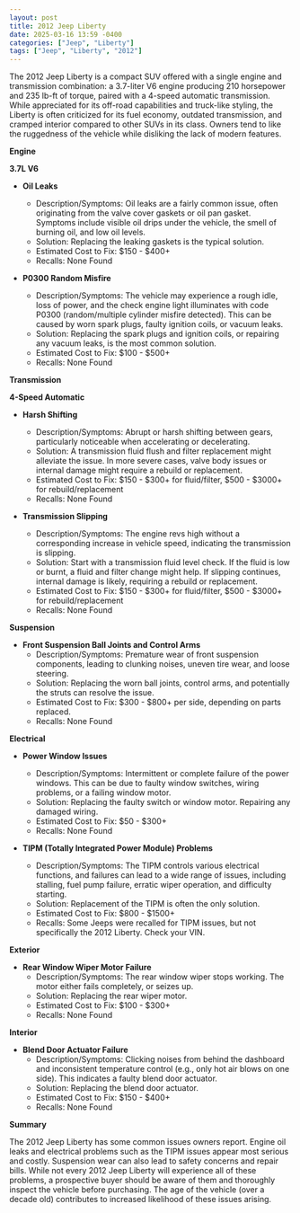 ```yaml
---
layout: post
title: 2012 Jeep Liberty
date: 2025-03-16 13:59 -0400
categories: ["Jeep", "Liberty"]
tags: ["Jeep", "Liberty", "2012"]
---
```

The 2012 Jeep Liberty is a compact SUV offered with a single engine and transmission combination: a 3.7-liter V6 engine producing 210 horsepower and 235 lb-ft of torque, paired with a 4-speed automatic transmission. While appreciated for its off-road capabilities and truck-like styling, the Liberty is often criticized for its fuel economy, outdated transmission, and cramped interior compared to other SUVs in its class. Owners tend to like the ruggedness of the vehicle while disliking the lack of modern features.

**Engine**

**3.7L V6**

*   **Oil Leaks**
    *   Description/Symptoms: Oil leaks are a fairly common issue, often originating from the valve cover gaskets or oil pan gasket. Symptoms include visible oil drips under the vehicle, the smell of burning oil, and low oil levels.
    *   Solution: Replacing the leaking gaskets is the typical solution.
    *   Estimated Cost to Fix: $150 - $400+
    *   Recalls: None Found

*   **P0300 Random Misfire**
    *   Description/Symptoms: The vehicle may experience a rough idle, loss of power, and the check engine light illuminates with code P0300 (random/multiple cylinder misfire detected). This can be caused by worn spark plugs, faulty ignition coils, or vacuum leaks.
    *   Solution: Replacing the spark plugs and ignition coils, or repairing any vacuum leaks, is the most common solution.
    *   Estimated Cost to Fix: $100 - $500+
    *   Recalls: None Found

**Transmission**

**4-Speed Automatic**

*   **Harsh Shifting**
    *   Description/Symptoms: Abrupt or harsh shifting between gears, particularly noticeable when accelerating or decelerating.
    *   Solution: A transmission fluid flush and filter replacement might alleviate the issue. In more severe cases, valve body issues or internal damage might require a rebuild or replacement.
    *   Estimated Cost to Fix: $150 - $300+ for fluid/filter, $500 - $3000+ for rebuild/replacement
    *   Recalls: None Found

*   **Transmission Slipping**
    *   Description/Symptoms: The engine revs high without a corresponding increase in vehicle speed, indicating the transmission is slipping.
    *   Solution: Start with a transmission fluid level check. If the fluid is low or burnt, a fluid and filter change might help. If slipping continues, internal damage is likely, requiring a rebuild or replacement.
    *   Estimated Cost to Fix: $150 - $300+ for fluid/filter, $500 - $3000+ for rebuild/replacement
    *   Recalls: None Found

**Suspension**

*   **Front Suspension Ball Joints and Control Arms**
    *   Description/Symptoms: Premature wear of front suspension components, leading to clunking noises, uneven tire wear, and loose steering.
    *   Solution: Replacing the worn ball joints, control arms, and potentially the struts can resolve the issue.
    *   Estimated Cost to Fix: $300 - $800+ per side, depending on parts replaced.
    *   Recalls: None Found

**Electrical**

*   **Power Window Issues**
    *   Description/Symptoms: Intermittent or complete failure of the power windows. This can be due to faulty window switches, wiring problems, or a failing window motor.
    *   Solution: Replacing the faulty switch or window motor. Repairing any damaged wiring.
    *   Estimated Cost to Fix: $50 - $300+
    *   Recalls: None Found

*   **TIPM (Totally Integrated Power Module) Problems**
    *   Description/Symptoms: The TIPM controls various electrical functions, and failures can lead to a wide range of issues, including stalling, fuel pump failure, erratic wiper operation, and difficulty starting.
    *   Solution: Replacement of the TIPM is often the only solution.
    *   Estimated Cost to Fix: $800 - $1500+
    *   Recalls: Some Jeeps were recalled for TIPM issues, but not specifically the 2012 Liberty. Check your VIN.

**Exterior**

*   **Rear Window Wiper Motor Failure**
    *   Description/Symptoms: The rear window wiper stops working. The motor either fails completely, or seizes up.
    *   Solution: Replacing the rear wiper motor.
    *   Estimated Cost to Fix: $100 - $300+
    *   Recalls: None Found

**Interior**

*   **Blend Door Actuator Failure**
    *   Description/Symptoms: Clicking noises from behind the dashboard and inconsistent temperature control (e.g., only hot air blows on one side). This indicates a faulty blend door actuator.
    *   Solution: Replacing the blend door actuator.
    *   Estimated Cost to Fix: $150 - $400+
    *   Recalls: None Found

**Summary**

The 2012 Jeep Liberty has some common issues owners report. Engine oil leaks and electrical problems such as the TIPM issues appear most serious and costly. Suspension wear can also lead to safety concerns and repair bills. While not every 2012 Jeep Liberty will experience all of these problems, a prospective buyer should be aware of them and thoroughly inspect the vehicle before purchasing. The age of the vehicle (over a decade old) contributes to increased likelihood of these issues arising.


